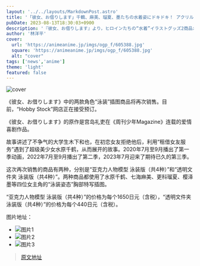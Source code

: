 ```yaml
---
layout: '../../layouts/MarkdownPost.astro'
title: '「彼女、お借りします」千鶴、麻美、瑠夏、墨たちの水着姿にドキドキ！ アクリルフィギュア＆クリアファイル再販決定'
pubDate: 2023-08-13T18:30:03+0900
description: '『彼女、お借りします』より，ヒロインたちの“水着”イラストグッズ2商品が再販決定。現在、「ホビーストック」WEBショップにて予約を受け付けている。'
author: '林洋平'
cover:
  url: 'https://animeanime.jp/imgs/ogp_f/605388.jpg'
  square: 'https://animeanime.jp/imgs/ogp_f/605388.jpg'
  alt: "cover"
tags: ['news','anime']
theme: 'light'
featured: false
---
```


![cover](https://animeanime.jp/imgs/ogp_f/605388.jpg)

《彼女、お借りします》中的两款角色“泳装”插图商品将再次销售。目前，“Hobby Stock”网店正在接受预订。

《彼女、お借りします》的原作是宫岛礼吏在《周刊少年Magazine》连载的爱情喜剧作品。

故事讲述了不争气的大学生木下和也，在初恋女友拒绝他后，利用“租借女友服务”遇到了超级美少女水原千鹤，从而展开的故事。2020年7月至9月播出了第一季动画，2022年7月至9月播出了第二季，2023年7月迎来了期待已久的第三季。

这次再次销售的商品有两种，分别是“亚克力人物模型 泳装版（共4种）”和“透明文件夹 泳装版（共4种）”。两种商品都使用了水原千鹤、七海麻美、更科瑠夏、樱泽墨等四位女主角的“泳装姿态”胸部特写插图。

“亚克力人物模型 泳装版（共4种）”的价格为每个1650日元（含税），“透明文件夹 泳装版（共4种）”的价格为每个440日元（含税）。

图片地址：
- ![图片1](https://animeanime.jp/imgs/zoom/605390.jpg)
- ![图片2](https://animeanime.jp/imgs/zoom/605389.jpg)
- ![图片3](https://animeanime.jp/imgs/zoom/605396.jpg)

>[原文地址](https://animeanime.jp/article/2023/08/13/79267.html)  
